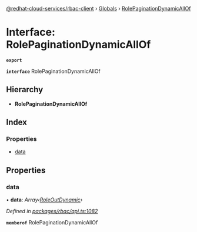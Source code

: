 [@redhat-cloud-services/rbac-client](../README.md) › [Globals](../globals.md) › [RolePaginationDynamicAllOf](rolepaginationdynamicallof.md)

# Interface: RolePaginationDynamicAllOf

**`export`** 

**`interface`** RolePaginationDynamicAllOf

## Hierarchy

* **RolePaginationDynamicAllOf**

## Index

### Properties

* [data](rolepaginationdynamicallof.md#data)

## Properties

###  data

• **data**: *Array‹[RoleOutDynamic](roleoutdynamic.md)›*

*Defined in [packages/rbac/api.ts:1082](https://github.com/RedHatInsights/javascript-clients/blob/master/packages/rbac/api.ts#L1082)*

**`memberof`** RolePaginationDynamicAllOf
